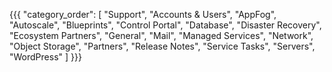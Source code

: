 {{{
  "category_order": [
    "Support",
    "Accounts & Users",
    "AppFog",
    "Autoscale",
    "Blueprints",
    "Control Portal",
    "Database",
    "Disaster Recovery",
    "Ecosystem Partners",
    "General",
    "Mail",
    "Managed Services",
    "Network",
    "Object Storage",
    "Partners",
    "Release Notes",
    "Service Tasks",
    "Servers",
    "WordPress"
  ]
}}}
